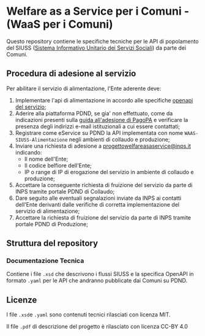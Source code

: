 # Welfare as a Service per i Comuni - (WaaS per i Comuni)

Questo repository contiene le specifiche tecniche per le API di popolamento del SIUSS ([Sistema Informativo Unitario dei Servizi Sociali](https://www.inps.it/it/it/dati-e-bilanci/siuss--ex-casellario-dell-assistenza.html)) da parte dei Comuni.

## Procedura di adesione al servizio

Per abilitare il servizio di alimentazione, l'Ente aderente deve:

1. Implementare l'api di alimentazione in accordo alle specifiche [openapi del servizio](https://github.com/INPS-it/WaaS.Comuni/blob/main/002%20-%20OpenAPI/api-comuni.yaml);
2. Aderire alla piattaforma PDND, se gia' non effettuato, come da indicazioni presenti sulla [guida all'adesione di PagoPA](https://docs.pagopa.it/interoperabilita-1/manuale-operativo/guida-alladesione) e verificare la presenza degli indirizzi e-mail istituzionali a cui essere contattati;
3. Registrare come eService su PDND la API implementata con nome `WAAS-SIUSS-Alimentazione` negli ambienti di collaudo e produzione;
4. Inviare una richiesta di adesione a progettowelfareasaservice@inps.it indicando: 
   * Il nome dell'Ente; 
   * Il codice belfiore dell'Ente;
   * IP o range di IP di erogazione del servizio in ambiente di collaudo e produzione;
5. Accettare la conseguente richiesta di fruizione del servizio da parte di INPS tramite portale PDND di Collaudo;
6. Dare seguito alle eventuali segnalazioni inviate da INPS ai contatti dell'Ente derivanti dalle verifiche di corretta implementazione del servizio di alimentazione;
7. Accettare la richiesta di fruizione del servizio da parte di INPS tramite portale PDND di Produzione; 

## Struttura del repository

### Documentazione Tecnica

Contiene i file `.xsd` che descrivono i flussi SIUSS e la specifica OpenAPI in formato `.yaml` per le API che andranno pubblicate dai Comuni su PDND.

## Licenze

I file `.xsd`e `.yaml` sono contenuti tecnici rilasciati con licenza MIT.

Il file `.pdf` di descrizione del progetto è rilasciato con licenza CC-BY 4.0
